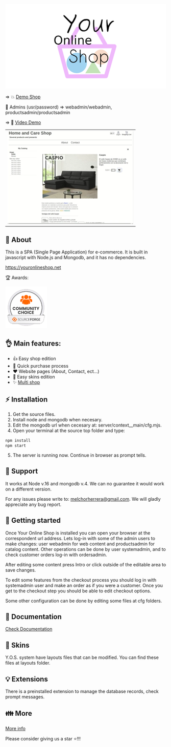 ![Your Online Shop](readme_images/logotype.png "Your Online Shop")

=> :boom: [Demo Shop](https://youronlineshop.net/sample/)

:wrench: Admins (usr/password) => webadmin/webadmin, productsadmin/productsadmin

=> :information_desk_person: [Video Demo](https://youtu.be/PD_olszbGWA)
<table>
  <tr>
    <td>
    <a href="https://youtu.be/PD_olszbGWA"><img src="readme_images/youtube.webp"></a>
    </td>
  </tr>
</table>

## :cactus: About

This is a SPA (Single Page Application) for e-commerce. It is built in javascript with Node.js and Mongodb, and it has no dependencies.

https://youronlineshop.net

:trophy: Awards:

<img src="readme_images/oss-community-choice-white.svg" alt="Community choice" width="130"/>

## :ok_hand: Main features:

- :thumbsup: Easy shop edition
- :runner: Quick purchase process
- :heart: Website pages (About, Contact, ect...)
- :art: Easy skins edition
- :sparkles: [Multi shop](docs/multishopguide.md)

## :zap: Installation

1. Get the source files.
2. Install node and mongodb when necesary.
3. Edit the mongodb url when cecesary at: server/context__main/cfg.mjs.
4. Open your terminal at the source top folder and type:
```
npm install 
npm start
```
5. The server is running now. Continue in browser as prompt tells.

## :ghost: Support

It works at Node v.16 and mongodb v.4. We can no guarantee it would work on a different version.

For any issues please write to: melchorherrera@gmail.com. We will gladly appreciate any bug report.


## :rocket: Getting started

Once Your Online Shop is installed you can open your browser at the correspondent url address. Lets log-in with some of the admin users to make changes: user webadmin for web content and productsadmin for catalog content. Other operations can be done by user systemadmin, and to check customer orders log-in with ordersadmin.

After editing some content press Intro or click outside of the editable area to save changes.

To edit some features from the checkout process you should log in with systemadmin user and make an order as if you were a customer. Once you get to the checkout step you should be able to edit checkout options.

Some other configuration can be done by editing some files at cfg folders.


## :green_book: Documentation

[Check Documentation](docs/overview.md)


## :art: Skins

Y.O.S. system have layouts files that can be modified. You can find these files at layouts folder.


## :bulb: Extensions

There is a preinstalled extension to manage the database records, check prompt messages.


## :family: More

[More info](docs/marketing.md)

Please consider giving us a star :star:!!!